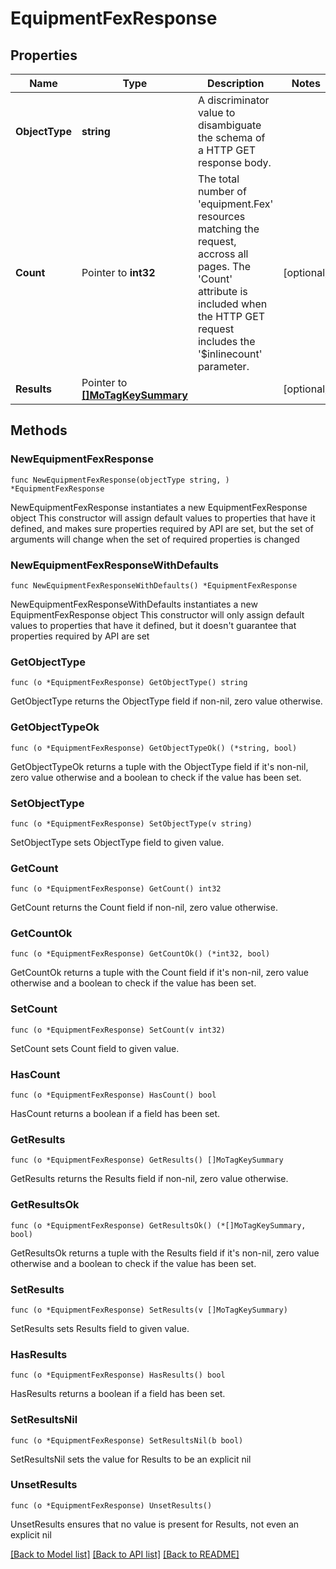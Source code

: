 # EquipmentFexResponse

## Properties

Name | Type | Description | Notes
------------ | ------------- | ------------- | -------------
**ObjectType** | **string** | A discriminator value to disambiguate the schema of a HTTP GET response body. | 
**Count** | Pointer to **int32** | The total number of &#39;equipment.Fex&#39; resources matching the request, accross all pages. The &#39;Count&#39; attribute is included when the HTTP GET request includes the &#39;$inlinecount&#39; parameter. | [optional] 
**Results** | Pointer to [**[]MoTagKeySummary**](MoTagKeySummary.md) |  | [optional] 

## Methods

### NewEquipmentFexResponse

`func NewEquipmentFexResponse(objectType string, ) *EquipmentFexResponse`

NewEquipmentFexResponse instantiates a new EquipmentFexResponse object
This constructor will assign default values to properties that have it defined,
and makes sure properties required by API are set, but the set of arguments
will change when the set of required properties is changed

### NewEquipmentFexResponseWithDefaults

`func NewEquipmentFexResponseWithDefaults() *EquipmentFexResponse`

NewEquipmentFexResponseWithDefaults instantiates a new EquipmentFexResponse object
This constructor will only assign default values to properties that have it defined,
but it doesn't guarantee that properties required by API are set

### GetObjectType

`func (o *EquipmentFexResponse) GetObjectType() string`

GetObjectType returns the ObjectType field if non-nil, zero value otherwise.

### GetObjectTypeOk

`func (o *EquipmentFexResponse) GetObjectTypeOk() (*string, bool)`

GetObjectTypeOk returns a tuple with the ObjectType field if it's non-nil, zero value otherwise
and a boolean to check if the value has been set.

### SetObjectType

`func (o *EquipmentFexResponse) SetObjectType(v string)`

SetObjectType sets ObjectType field to given value.


### GetCount

`func (o *EquipmentFexResponse) GetCount() int32`

GetCount returns the Count field if non-nil, zero value otherwise.

### GetCountOk

`func (o *EquipmentFexResponse) GetCountOk() (*int32, bool)`

GetCountOk returns a tuple with the Count field if it's non-nil, zero value otherwise
and a boolean to check if the value has been set.

### SetCount

`func (o *EquipmentFexResponse) SetCount(v int32)`

SetCount sets Count field to given value.

### HasCount

`func (o *EquipmentFexResponse) HasCount() bool`

HasCount returns a boolean if a field has been set.

### GetResults

`func (o *EquipmentFexResponse) GetResults() []MoTagKeySummary`

GetResults returns the Results field if non-nil, zero value otherwise.

### GetResultsOk

`func (o *EquipmentFexResponse) GetResultsOk() (*[]MoTagKeySummary, bool)`

GetResultsOk returns a tuple with the Results field if it's non-nil, zero value otherwise
and a boolean to check if the value has been set.

### SetResults

`func (o *EquipmentFexResponse) SetResults(v []MoTagKeySummary)`

SetResults sets Results field to given value.

### HasResults

`func (o *EquipmentFexResponse) HasResults() bool`

HasResults returns a boolean if a field has been set.

### SetResultsNil

`func (o *EquipmentFexResponse) SetResultsNil(b bool)`

 SetResultsNil sets the value for Results to be an explicit nil

### UnsetResults
`func (o *EquipmentFexResponse) UnsetResults()`

UnsetResults ensures that no value is present for Results, not even an explicit nil

[[Back to Model list]](../README.md#documentation-for-models) [[Back to API list]](../README.md#documentation-for-api-endpoints) [[Back to README]](../README.md)


